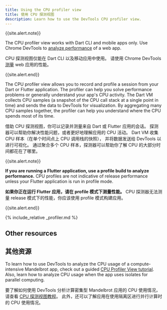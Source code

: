 ```yaml
---
title: Using the CPU profiler view
title: 使用 CPU 探测视图
description: Learn how to use the DevTools CPU profiler view.
---
```


{{site.alert.note}}

  The CPU profiler view works with Dart CLI and mobile apps only.
  Use Chrome DevTools to [analyze performance][]
  of a web app.

  CPU 探测视图仅能在 Dart CLI 以及移动应用中使用。
  请使用 Chrome DevTools [测量][analyze performance] web 应用的性能。

{{site.alert.end}}

The CPU profiler view allows you to record and profile a
session from your Dart or Flutter application.
The profiler can help you solve performance problems
or generally understand your app's CPU activity.
The Dart VM collects CPU samples
(a snapshot of the CPU call stack at a single point in time)
and sends the data to DevTools for visualization.
By aggregating many CPU samples together,
the profiler can help you understand where the CPU
spends most of its time.

借助 CPU 探测视图，你可以记录并测量来自 Dart 或 Flutter 应用的会话。
探测器可以帮助你解决性能问题，或者更好地理解应用的 CPU 活动。
Dart VM 收集 CPU 样本（在单个时间点上 CPU 调用栈的快照），
并将数据发送给 DevTools 以进行可视化。
通过聚合多个 CPU 样本，探测器可以帮助你了解 CPU 的大部分时间都花在了哪里。

{{site.alert.note}}

  **If you are running a Flutter application,
  use a profile build to analyze performance.**
  CPU profiles are not indicative of release performance
  unless your Flutter application is run in profile mode.

  **如果你正在运行 Flutter 应用，请在 profile 模式下测量性能。**
  CPU 探测器无法测量 release 模式下的性能，你应该使用 profile 模式构建应用。

{{site.alert.end}}

{% include_relative _profiler.md %}

[analyze performance]: {{site.developers}}/web/tools/chrome-devtools/evaluate-performance/
  
## Other resources

## 其他资源
  
To learn how to use DevTools to analyze
the CPU usage of a compute-intensive Mandelbrot app,
check out a guided [CPU Profiler View tutorial][profiler-tutorial].
Also, learn how to analyze CPU usage when the app
uses isolates for parallel computing.

要了解如何使用 DevTools 分析计算密集型 Mandelbrot 应用的 CPU 使用情况，
请查看 [CPU 探测视图教程][profiler-tutorial]。
此外，还可以了解应用在使用隔离区进行并行计算时的 CPU 使用情况。

[profiler-tutorial]: {{site.medium}}/@fluttergems/mastering-dart-flutter-devtools-cpu-profiler-view-part-6-of-8-31e24eae6bf8
